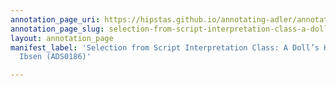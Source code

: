 ```yaml
---
annotation_page_uri: https://hipstas.github.io/annotating-adler/annotations/selection-from-script-interpretation-class-a-doll-s-house-by-henrik-ibsen-ads0186--canvas-1-body-language.json
annotation_page_slug: selection-from-script-interpretation-class-a-doll-s-house-by-henrik-ibsen-ads0186--canvas-1-body-language
layout: annotation_page
manifest_label: 'Selection from Script Interpretation Class: A Doll’s House by Henrik
  Ibsen (ADS0186)'

---
```

